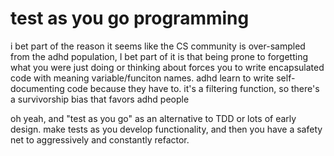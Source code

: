 # test as you go programming

i bet part of the reason it seems like the CS community is over-sampled from the adhd population, I bet part of it is that being prone to forgetting what you were just doing or thinking about forces you to write encapsulated code
with meaning variable/funciton names. adhd learn to write self-documenting code because they have to. it's a filtering function, so there's a survivorship bias that favors adhd people

oh yeah, and "test as you go" as an alternative to TDD or lots of early design. make tests as you develop functionality, and then you have a safety net to 
aggressively and constantly refactor.
